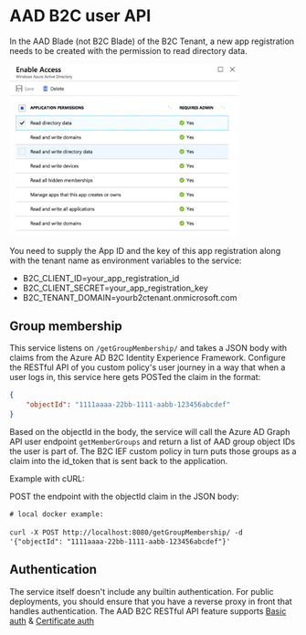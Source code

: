 # AAD B2C user API


In the AAD Blade (not B2C Blade) of the B2C Tenant, a new app registration needs to be created with the permission to read directory data.

<img src="images/aad_permissions.png" width="400"/>

You need to supply the App ID and the key of this app registration along with the tenant name as environment variables to the service:

- B2C_CLIENT_ID=your_app_registration_id
- B2C_CLIENT_SECRET=your_app_registration_key
- B2C_TENANT_DOMAIN=yourb2ctenant.onmicrosoft.com

## Group membership

This service listens on `/getGroupMembership/` and takes a JSON body with claims from the Azure AD B2C Identity Experience Framework. Configure the RESTful API of you custom policy's user journey in a way that when a user logs in, this service here gets POSTed the claim in the format:

```json
{
    "objectId": "1111aaaa-22bb-1111-aabb-123456abcdef"
}
```

Based on the objectId in the body, the service will call the Azure AD Graph API user endpoint `getMemberGroups` and return a list of AAD group object IDs the user is part of. The B2C IEF custom policy in turn puts those groups as a claim into the id_token that is sent back to the application.

Example with cURL:

POST the endpoint with the objectId claim in the JSON body:

```
# local docker example:

curl -X POST http://localhost:8080/getGroupMembership/ -d '{"objectId": "1111aaaa-22bb-1111-aabb-123456abcdef"}'
```

## Authentication

The service itself doesn't include any builtin authentication. For public deployments, you should ensure that you have a reverse proxy in front that handles authentication. The AAD B2C RESTful API feature supports [Basic auth](https://docs.microsoft.com/en-us/azure/active-directory-b2c/active-directory-b2c-custom-rest-api-netfw-secure-basic) & [Certificate auth](https://docs.microsoft.com/en-us/azure/active-directory-b2c/active-directory-b2c-custom-rest-api-netfw-secure-cert)

